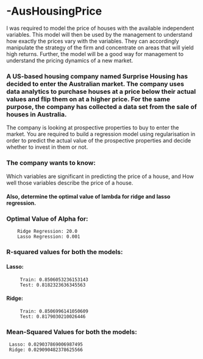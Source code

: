 # -AusHousingPrice
I was required to model the price of houses with the available independent variables. This model will then be used by the management to understand how exactly the prices vary with the variables. They can accordingly manipulate the strategy of the firm and concentrate on areas that will yield high returns. Further, the model will be a good way for management to understand the pricing dynamics of a new market.

### A US-based housing company named Surprise Housing has decided to enter the Australian market. The company uses data analytics to purchase houses at a price below their actual values and flip them on at a higher price. For the same purpose, the company has collected a data set from the sale of houses in Australia.

The company is looking at prospective properties to buy to enter the market. You are required to build a regression model using regularisation in order to predict the actual value of the prospective properties and decide whether to invest in them or not.
 
### The company wants to know:
Which variables are significant in predicting the price of a house, and
How well those variables describe the price of a house.

#### Also, determine the optimal value of lambda for ridge and lasso regression.

### Optimal Value of Alpha for:
        Ridge Regression: 20.0
        Lasso Regression: 0.001

### R-squared values for both the models: 

#### Lasso:  
        ​ Train: 0.8506053236153143 
        ​ Test: 0.8182323636345563 
#### Ridge:  
        ​ Train: 0.8506996141050609 
        ​ Test: 0.8179030210026446 
        
### Mean-Squared Values for both the models:

    ​ Lasso: 0.029037869006987495
    ​ Ridge: 0.029090482378625566
